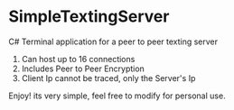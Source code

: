 # SimpleTextingServer
C# Terminal application for a peer to peer texting server
1. Can host up to 16 connections
2. Includes Peer to Peer Encryption
3. Client Ip cannot be traced, only the Server's Ip

Enjoy! its very simple, feel free to modify for personal use.
